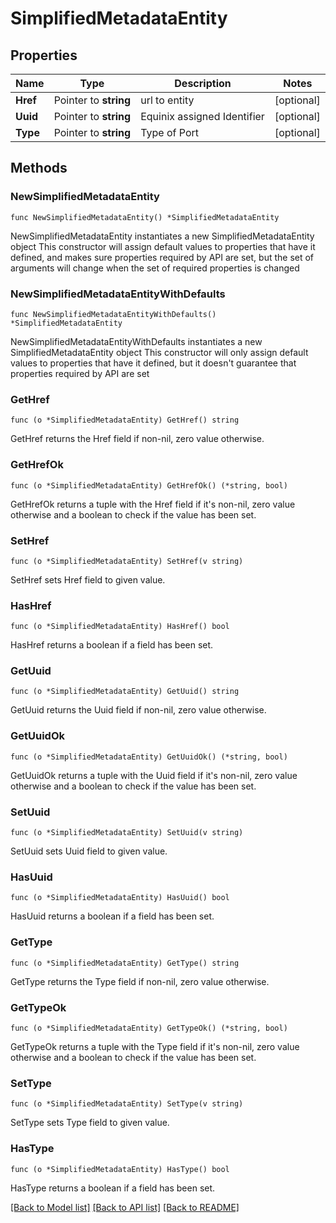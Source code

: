 # SimplifiedMetadataEntity

## Properties

Name | Type | Description | Notes
------------ | ------------- | ------------- | -------------
**Href** | Pointer to **string** | url to entity | [optional] 
**Uuid** | Pointer to **string** | Equinix assigned Identifier | [optional] 
**Type** | Pointer to **string** | Type of Port | [optional] 

## Methods

### NewSimplifiedMetadataEntity

`func NewSimplifiedMetadataEntity() *SimplifiedMetadataEntity`

NewSimplifiedMetadataEntity instantiates a new SimplifiedMetadataEntity object
This constructor will assign default values to properties that have it defined,
and makes sure properties required by API are set, but the set of arguments
will change when the set of required properties is changed

### NewSimplifiedMetadataEntityWithDefaults

`func NewSimplifiedMetadataEntityWithDefaults() *SimplifiedMetadataEntity`

NewSimplifiedMetadataEntityWithDefaults instantiates a new SimplifiedMetadataEntity object
This constructor will only assign default values to properties that have it defined,
but it doesn't guarantee that properties required by API are set

### GetHref

`func (o *SimplifiedMetadataEntity) GetHref() string`

GetHref returns the Href field if non-nil, zero value otherwise.

### GetHrefOk

`func (o *SimplifiedMetadataEntity) GetHrefOk() (*string, bool)`

GetHrefOk returns a tuple with the Href field if it's non-nil, zero value otherwise
and a boolean to check if the value has been set.

### SetHref

`func (o *SimplifiedMetadataEntity) SetHref(v string)`

SetHref sets Href field to given value.

### HasHref

`func (o *SimplifiedMetadataEntity) HasHref() bool`

HasHref returns a boolean if a field has been set.

### GetUuid

`func (o *SimplifiedMetadataEntity) GetUuid() string`

GetUuid returns the Uuid field if non-nil, zero value otherwise.

### GetUuidOk

`func (o *SimplifiedMetadataEntity) GetUuidOk() (*string, bool)`

GetUuidOk returns a tuple with the Uuid field if it's non-nil, zero value otherwise
and a boolean to check if the value has been set.

### SetUuid

`func (o *SimplifiedMetadataEntity) SetUuid(v string)`

SetUuid sets Uuid field to given value.

### HasUuid

`func (o *SimplifiedMetadataEntity) HasUuid() bool`

HasUuid returns a boolean if a field has been set.

### GetType

`func (o *SimplifiedMetadataEntity) GetType() string`

GetType returns the Type field if non-nil, zero value otherwise.

### GetTypeOk

`func (o *SimplifiedMetadataEntity) GetTypeOk() (*string, bool)`

GetTypeOk returns a tuple with the Type field if it's non-nil, zero value otherwise
and a boolean to check if the value has been set.

### SetType

`func (o *SimplifiedMetadataEntity) SetType(v string)`

SetType sets Type field to given value.

### HasType

`func (o *SimplifiedMetadataEntity) HasType() bool`

HasType returns a boolean if a field has been set.


[[Back to Model list]](../README.md#documentation-for-models) [[Back to API list]](../README.md#documentation-for-api-endpoints) [[Back to README]](../README.md)


